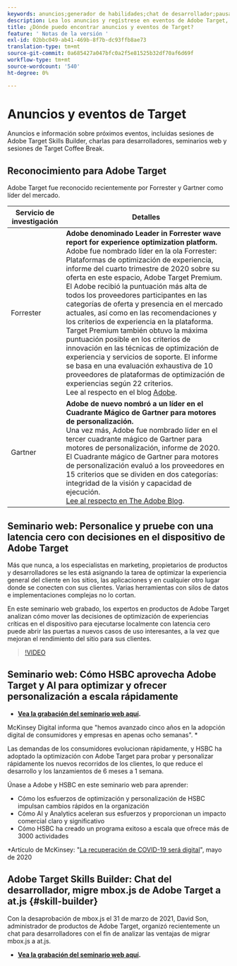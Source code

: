 ```yaml
---
keywords: anuncios;generador de habilidades;chat de desarrollador;pausa para café;eventos;bosque;gartner;seminario web
description: Lea los anuncios y regístrese en eventos de Adobe Target, incluidas las sesiones de Generador de habilidades, charlas con desarrolladores y gestores de productos, seminarios web y mucho más.
title: ¿Dónde puedo encontrar anuncios y eventos de Target?
feature: ' Notas de la versión '
exl-id: 02bbc049-ab41-469b-8f7b-dc93ffb8ae73
translation-type: tm+mt
source-git-commit: 0a685427a047bfc0a2f5e81525b32df70af6d69f
workflow-type: tm+mt
source-wordcount: '540'
ht-degree: 0%

---
```


# Anuncios y eventos de Target

Anuncios e información sobre próximos eventos, incluidas sesiones de Adobe Target Skills Builder, charlas para desarrolladores, seminarios web y sesiones de Target Coffee Break.

## Reconocimiento para Adobe Target

Adobe Target fue reconocido recientemente por Forrester y Gartner como líder del mercado.

| Servicio de investigación | Detalles |
| --- | --- |
| Forrester | **Adobe denominado Leader in Forrester wave report for experience optimization platform.**<br> Adobe fue nombrado líder en la ola Forrester: Plataformas de optimización de experiencia, informe del cuarto trimestre de 2020 sobre su oferta en este espacio, Adobe Target Premium. El Adobe recibió la puntuación más alta de todos los proveedores participantes en las categorías de oferta y presencia en el mercado actuales, así como en las recomendaciones y los criterios de experiencia en la plataforma. Target Premium también obtuvo la máxima puntuación posible en los criterios de innovación en las técnicas de optimización de experiencia y servicios de soporte. El informe se basa en una evaluación exhaustiva de 10 proveedores de plataformas de optimización de experiencias según 22 criterios.<br>Lee al respecto en el blog  [Adobe](https://blog.adobe.com/en/2020/11/24/adobe-named-leader-in-forrester-wave-report-experience-optimization-platforms.html). |
| Gartner | **Adobe de nuevo nombró a un líder en el Cuadrante Mágico de Gartner para motores de personalización.**<br> Una vez más, Adobe fue nombrado líder en el tercer cuadrante mágico de Gartner para motores de personalización, informe de 2020. El Cuadrante mágico de Gartner para motores de personalización evaluó a los proveedores en 15 criterios que se dividen en dos categorías: integridad de la visión y capacidad de ejecución.<br>[Lee al respecto en The Adobe Blog](https://theblog.adobe.com/adobe-again-named-leader-in-gartner-magic-quadrant-for-personalization-engines/). |

## Seminario web: Personalice y pruebe con una latencia cero con decisiones en el dispositivo de Adobe Target

Más que nunca, a los especialistas en marketing, propietarios de productos y desarrolladores se les está asignando la tarea de optimizar la experiencia general del cliente en los sitios, las aplicaciones y en cualquier otro lugar donde se conecten con sus clientes. Varias herramientas con silos de datos e implementaciones complejas no lo cortan.

En este seminario web grabado, los expertos en productos de Adobe Target analizan cómo mover las decisiones de optimización de experiencias críticas en el dispositivo para ejecutarse localmente con latencia cero puede abrir las puertas a nuevos casos de uso interesantes, a la vez que mejoran el rendimiento del sitio para sus clientes.

>[!VIDEO](https://video.tv.adobe.com/v/328148)

## Seminario web: Cómo HSBC aprovecha Adobe Target y AI para optimizar y ofrecer personalización a escala rápidamente

* **[Vea la grabación del seminario web aquí](https://seminars.adobeconnect.com/ps4ozlg7qfdy/?proto=true).**

McKinsey Digital informa que &quot;hemos avanzado cinco años en la adopción digital de consumidores y empresas en apenas ocho semanas&quot;. *

Las demandas de los consumidores evolucionan rápidamente, y HSBC ha adoptado la optimización con Adobe Target para probar y personalizar rápidamente los nuevos recorridos de los clientes, lo que reduce el desarrollo y los lanzamientos de 6 meses a 1 semana.

Únase a Adobe y HSBC en este seminario web para aprender:

* Cómo los esfuerzos de optimización y personalización de HSBC impulsan cambios rápidos en la organización
* Cómo AI y Analytics aceleran sus esfuerzos y proporcionan un impacto comercial claro y significativo
* Cómo HSBC ha creado un programa exitoso a escala que ofrece más de 3000 actividades

*Artículo de McKinsey: &quot;[La recuperación de COVID-19 será digital](https://www.mckinsey.com/business-functions/mckinsey-digital/our-insights/the-covid-19-recovery-will-be-digital-a-plan-for-the-first-90-days#)&quot;, mayo de 2020

## Adobe Target Skills Builder: Chat del desarrollador, migre mbox.js de Adobe Target a at.js {#skill-builder}

Con la desaprobación de mbox.js el 31 de marzo de 2021, David Son, administrador de productos de Adobe Target, organizó recientemente un chat para desarrolladores con el fin de analizar las ventajas de migrar mbox.js a at.js.

* **[Vea la grabación del seminario web aquí](https://seminars.adobeconnect.com/ptdo6mfo6qn6/?proto=true).**
